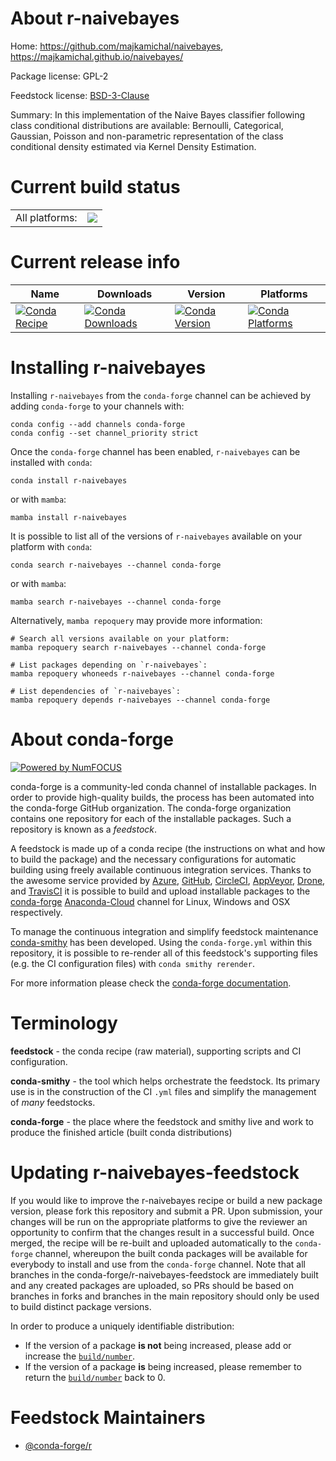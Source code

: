 About r-naivebayes
==================

Home: https://github.com/majkamichal/naivebayes, https://majkamichal.github.io/naivebayes/

Package license: GPL-2

Feedstock license: [BSD-3-Clause](https://github.com/conda-forge/r-naivebayes-feedstock/blob/main/LICENSE.txt)

Summary: In this implementation of the Naive Bayes classifier following class conditional distributions are available: Bernoulli, Categorical, Gaussian, Poisson and non-parametric representation of the class conditional density estimated via Kernel Density Estimation.

Current build status
====================


<table><tr><td>All platforms:</td>
    <td>
      <a href="https://dev.azure.com/conda-forge/feedstock-builds/_build/latest?definitionId=7341&branchName=main">
        <img src="https://dev.azure.com/conda-forge/feedstock-builds/_apis/build/status/r-naivebayes-feedstock?branchName=main">
      </a>
    </td>
  </tr>
</table>

Current release info
====================

| Name | Downloads | Version | Platforms |
| --- | --- | --- | --- |
| [![Conda Recipe](https://img.shields.io/badge/recipe-r--naivebayes-green.svg)](https://anaconda.org/conda-forge/r-naivebayes) | [![Conda Downloads](https://img.shields.io/conda/dn/conda-forge/r-naivebayes.svg)](https://anaconda.org/conda-forge/r-naivebayes) | [![Conda Version](https://img.shields.io/conda/vn/conda-forge/r-naivebayes.svg)](https://anaconda.org/conda-forge/r-naivebayes) | [![Conda Platforms](https://img.shields.io/conda/pn/conda-forge/r-naivebayes.svg)](https://anaconda.org/conda-forge/r-naivebayes) |

Installing r-naivebayes
=======================

Installing `r-naivebayes` from the `conda-forge` channel can be achieved by adding `conda-forge` to your channels with:

```
conda config --add channels conda-forge
conda config --set channel_priority strict
```

Once the `conda-forge` channel has been enabled, `r-naivebayes` can be installed with `conda`:

```
conda install r-naivebayes
```

or with `mamba`:

```
mamba install r-naivebayes
```

It is possible to list all of the versions of `r-naivebayes` available on your platform with `conda`:

```
conda search r-naivebayes --channel conda-forge
```

or with `mamba`:

```
mamba search r-naivebayes --channel conda-forge
```

Alternatively, `mamba repoquery` may provide more information:

```
# Search all versions available on your platform:
mamba repoquery search r-naivebayes --channel conda-forge

# List packages depending on `r-naivebayes`:
mamba repoquery whoneeds r-naivebayes --channel conda-forge

# List dependencies of `r-naivebayes`:
mamba repoquery depends r-naivebayes --channel conda-forge
```


About conda-forge
=================

[![Powered by
NumFOCUS](https://img.shields.io/badge/powered%20by-NumFOCUS-orange.svg?style=flat&colorA=E1523D&colorB=007D8A)](https://numfocus.org)

conda-forge is a community-led conda channel of installable packages.
In order to provide high-quality builds, the process has been automated into the
conda-forge GitHub organization. The conda-forge organization contains one repository
for each of the installable packages. Such a repository is known as a *feedstock*.

A feedstock is made up of a conda recipe (the instructions on what and how to build
the package) and the necessary configurations for automatic building using freely
available continuous integration services. Thanks to the awesome service provided by
[Azure](https://azure.microsoft.com/en-us/services/devops/), [GitHub](https://github.com/),
[CircleCI](https://circleci.com/), [AppVeyor](https://www.appveyor.com/),
[Drone](https://cloud.drone.io/welcome), and [TravisCI](https://travis-ci.com/)
it is possible to build and upload installable packages to the
[conda-forge](https://anaconda.org/conda-forge) [Anaconda-Cloud](https://anaconda.org/)
channel for Linux, Windows and OSX respectively.

To manage the continuous integration and simplify feedstock maintenance
[conda-smithy](https://github.com/conda-forge/conda-smithy) has been developed.
Using the ``conda-forge.yml`` within this repository, it is possible to re-render all of
this feedstock's supporting files (e.g. the CI configuration files) with ``conda smithy rerender``.

For more information please check the [conda-forge documentation](https://conda-forge.org/docs/).

Terminology
===========

**feedstock** - the conda recipe (raw material), supporting scripts and CI configuration.

**conda-smithy** - the tool which helps orchestrate the feedstock.
                   Its primary use is in the construction of the CI ``.yml`` files
                   and simplify the management of *many* feedstocks.

**conda-forge** - the place where the feedstock and smithy live and work to
                  produce the finished article (built conda distributions)


Updating r-naivebayes-feedstock
===============================

If you would like to improve the r-naivebayes recipe or build a new
package version, please fork this repository and submit a PR. Upon submission,
your changes will be run on the appropriate platforms to give the reviewer an
opportunity to confirm that the changes result in a successful build. Once
merged, the recipe will be re-built and uploaded automatically to the
`conda-forge` channel, whereupon the built conda packages will be available for
everybody to install and use from the `conda-forge` channel.
Note that all branches in the conda-forge/r-naivebayes-feedstock are
immediately built and any created packages are uploaded, so PRs should be based
on branches in forks and branches in the main repository should only be used to
build distinct package versions.

In order to produce a uniquely identifiable distribution:
 * If the version of a package **is not** being increased, please add or increase
   the [``build/number``](https://docs.conda.io/projects/conda-build/en/latest/resources/define-metadata.html#build-number-and-string).
 * If the version of a package **is** being increased, please remember to return
   the [``build/number``](https://docs.conda.io/projects/conda-build/en/latest/resources/define-metadata.html#build-number-and-string)
   back to 0.

Feedstock Maintainers
=====================

* [@conda-forge/r](https://github.com/conda-forge/r/)

